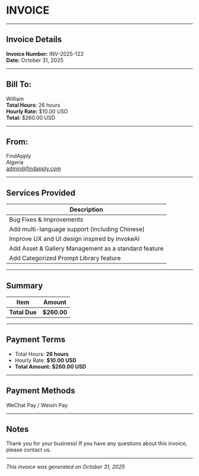 # INVOICE

---

## Invoice Details

**Invoice Number:** INV-2025-122  
**Date:** October 31, 2025

---

## Bill To:
William  
**Total Hours:** 26 hours  
**Hourly Rate:** $10.00 USD  
**Total:** $260.00 USD

---

## From:
FindApply  
Algeria  
admin@findapply.com

---

## Services Provided

| Description |
|-------------|
| Bug Fixes & Improvements |
| Add multi-language support (including Chinese) |
| Improve UX and UI design inspired by InvokeAI |
| Add Asset & Gallery Management as a standard feature |
| Add Categorized Prompt Library feature |

---

## Summary

| Item | Amount |
|------|--------|
| **Total Due** | **$260.00** |

---

## Payment Terms

- Total Hours: **26 hours**
- Hourly Rate: **$10.00 USD**
- **Total Amount: $260.00 USD**

---

## Payment Methods

WeChat Pay / Weixin Pay

---

## Notes

Thank you for your business! If you have any questions about this invoice, please contact us.

---

*This invoice was generated on October 31, 2025*

